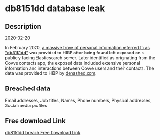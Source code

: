 # db8151dd database leak

## Description

2020-02-20

In February 2020, <a href="https://www.troyhunt.com/the-unattributable-db8151dd-data-breach" target="_blank" rel="noopener">a massive trove of personal information referred to as &quot;db8151dd&quot;</a> was provided to HIBP after being found left exposed on a publicly facing Elasticsearch server. Later identified as originating from the Covve contacts app, the exposed data included extensive personal information and interactions between Covve users and their contacts. The data was provided to HIBP by <a href="https://dehashed.com/" target="_blank" rel="noopener">dehashed.com</a>.

## Breached data

Email addresses, Job titles, Names, Phone numbers, Physical addresses, Social media profiles

## Free download Link

[db8151dd breach Free Download Link](https://link-to.net/1229997/515.6369867290892/dynamic/?r=aHR0cHM6Ly93d3cubWVkaWFmaXJlLmNvbS92aWV3L01TSmFHc243emlZUWs1Ni9jb3Z2ZS5jb20vZmlsZQ==)